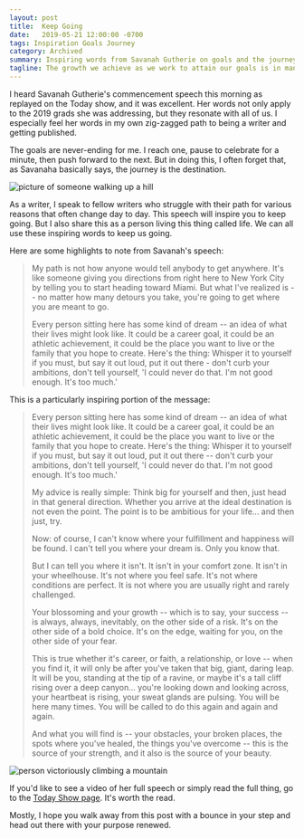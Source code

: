 ```yaml
---
layout: post
title:  Keep Going
date:   2019-05-21 12:00:00 -0700
tags: Inspiration Goals Journey 
category: Archived
summary: Inspiring words from Savanah Gutherie on goals and the journey toward them. It's not so much about the destination as it is about what we experience on our way there.
tagline: The growth we achieve as we work to attain our goals is in many ways worth more than the goal itself.
---
```


I heard Savanah Gutherie's commencement speech this morning as replayed on the Today show, and it was excellent. Her words not only apply to the 2019 grads she was addressing, but they resonate with all of us. I especially feel her words in my own zig-zagged path to being a writer and getting published.

The goals are never-ending for me. I reach one, pause to celebrate for a minute, then push forward to the next. But in doing this, I often forget that, as Savanaha basically says, the journey is the destination.

![picture of someone walking up a hill](https://encrypted-tbn0.gstatic.com/images?q=tbn:ANd9GcTtnOPHo0DnoZf2eGP7cCJck21A4OgY540_j_RpNTJXiIyH-YQEmQ)

As a writer, I speak to fellow writers who struggle with their path for various reasons that often change day to day. This speech will inspire you to keep going. But I also share this as a person living this thing called life. We can all use these inspiring words to keep us going.

Here are some highlights to note from Savanah's speech:

> My path is not how anyone would tell anybody to get anywhere. It's like someone giving you directions from right here to New York City by telling you to start heading toward Miami. But what I've realized is -- no matter how many detours you take, you're going to get where you are meant to go.
>
> Every person sitting here has some kind of dream -- an idea of what their lives might look like. It could be a career goal, it could be an athletic achievement, it could be the place you want to live or the family that you hope to create. Here's the thing: Whisper it to yourself if you must, but say it out loud, put it out there - don't curb your ambitions, don't tell yourself, 'I could never do that. I'm not good enough. It's too much.'

This is a particularly inspiring portion of the message:

> Every person sitting here has some kind of dream -- an idea of what their lives might look like. It could be a career goal, it could be an athletic achievement, it could be the place you want to live or the family that you hope to create. Here's the thing: Whisper it to yourself if you must, but say it out loud, put it out there -- don't curb your ambitions, don't tell yourself, 'I could never do that. I'm not good enough. It's too much.'
>
> My advice is really simple: Think big for yourself and then, just head in that general direction. Whether you arrive at the ideal destination is not even the point. The point is to be ambitious for your life... and then just, try.
>
> Now: of course, I can't know where your fulfillment and happiness will be found. I can't tell you where your dream is. Only you know that.
>
> But I can tell you where it isn't. It isn't in your comfort zone. It isn't in your wheelhouse. It's not where you feel safe. It's not where conditions are perfect. It is not where you are usually right and rarely challenged.
>
> Your blossoming and your growth -- which is to say, your success -- is always, always, inevitably, on the other side of a risk. It's on the other side of a bold choice. It's on the edge, waiting for you, on the other side of your fear.
>
> This is true whether it's career, or faith, a relationship, or love -- when you find it, it will only be after you've taken that big, giant, daring leap. It will be you, standing at the tip of a ravine, or maybe it's a tall cliff rising over a deep canyon... you're looking down and looking across, your heartbeat is rising, your sweat glands are pulsing. You will be here many times. You will be called to do this again and again and again.
>
> And what you will find is -- your obstacles, your broken places, the spots where you've healed, the things you've overcome -- this is the source of your strength, and it also is the source of your beauty.

![person victoriously climbing a mountain](https://i0.wp.com/allume.com/wp-content/uploads/2012/09/mountain_climbing.jpg)

If you'd like to see a video of her full speech or simply read the full thing, go to the [Today Show page](https://www.today.com/news/read-savannah-s-guthries-full-graduation). It's worth the read.

Mostly, I hope you walk away from this post with a bounce in your step and head out there with your purpose renewed.